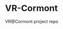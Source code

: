 # VR-Cormont
VR@Cormont project repo

<!DOCTYPE html>
<html>
  <head>
    <meta charset="utf-8">
    <title>Two 360 Picture Panoramas Morphing from One to the Other</title>
    <script src="https://aframe.io/releases/1.5.0/aframe.min.js"></script>
  </head>
  <body>
    <a-scene>
      <a-sky id="pano1" src="path/to/pano1.jpg"></a-sky>
      <a-sky id="pano2" src="path/to/pano2.jpg"></a-sky>
      <a-entity id="camera" camera position="0 0 0"></a-entity>
      <a-animation attribute="material.src" dur="5000" easing="linear" repeat="indefinite" to="#pano2"></a-animation>
    </a-scene>
  </body>
</html>
